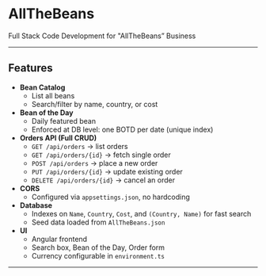 # AllTheBeans

Full Stack Code Development for "AllTheBeans” Business

---

## Features
- **Bean Catalog**
  - List all beans
  - Search/filter by name, country, or cost
- **Bean of the Day**
  - Daily featured bean
  - Enforced at DB level: one BOTD per date (unique index)
- **Orders API (Full CRUD)**
  - `GET /api/orders` → list orders
  - `GET /api/orders/{id}` → fetch single order
  - `POST /api/orders` → place a new order
  - `PUT /api/orders/{id}` → update existing order
  - `DELETE /api/orders/{id}` → cancel an order
- **CORS**
  - Configured via `appsettings.json`, no hardcoding
- **Database**
  - Indexes on `Name`, `Country`, `Cost`, and `(Country, Name)` for fast search
  - Seed data loaded from `AllTheBeans.json`
- **UI**
  - Angular frontend
  - Search box, Bean of the Day, Order form
  - Currency configurable in `environment.ts`

---


